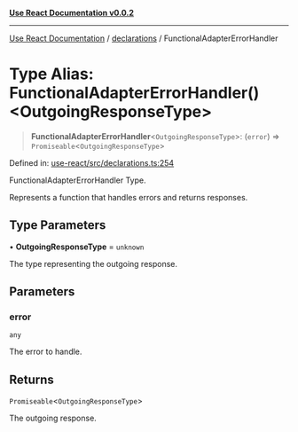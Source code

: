 [**Use React Documentation v0.0.2**](../../README.md)

***

[Use React Documentation](../../modules.md) / [declarations](../README.md) / FunctionalAdapterErrorHandler

# Type Alias: FunctionalAdapterErrorHandler()\<OutgoingResponseType\>

> **FunctionalAdapterErrorHandler**\<`OutgoingResponseType`\>: (`error`) => `Promiseable`\<`OutgoingResponseType`\>

Defined in: [use-react/src/declarations.ts:254](https://github.com/stonemjs/use-react/blob/d8ec502192c16b8752fc9e1bf85bd5600bcf9813/src/declarations.ts#L254)

FunctionalAdapterErrorHandler Type.

Represents a function that handles errors and returns responses.

## Type Parameters

• **OutgoingResponseType** = `unknown`

The type representing the outgoing response.

## Parameters

### error

`any`

The error to handle.

## Returns

`Promiseable`\<`OutgoingResponseType`\>

The outgoing response.
